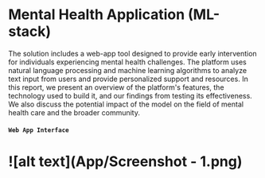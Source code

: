# Mental Health Application (ML-stack)

The solution includes a web-app tool designed to provide early intervention for individuals experiencing mental health challenges. The platform uses natural language processing and machine learning algorithms to analyze text input from users and provide personalized support and resources. In this report, we present an overview of the platform's features, the technology used to build it, and our findings from testing its effectiveness. We also discuss the potential impact of the model on the field of mental health care and the broader community.


#### `Web App Interface`
![alt text](App/Screenshot - 1.png)
======
